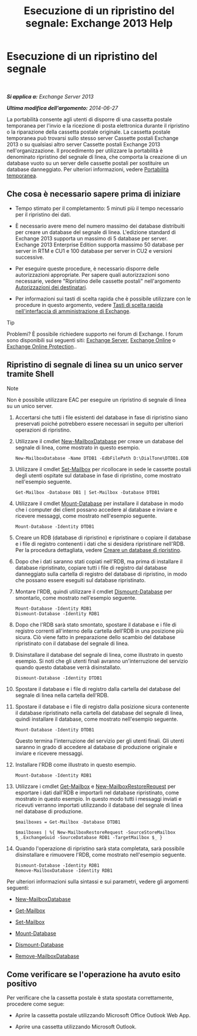 ﻿---
title: 'Esecuzione di un ripristino del segnale: Exchange 2013 Help'
TOCTitle: Esecuzione di un ripristino del segnale
ms:assetid: 158817fa-4b17-4fa9-8341-a86609e6a388
ms:mtpsurl: https://technet.microsoft.com/it-it/library/Dd979810(v=EXCHG.150)
ms:contentKeyID: 51407342
ms.date: 05/22/2018
mtps_version: v=EXCHG.150
ms.translationtype: MT
---

# Esecuzione di un ripristino del segnale

 

_**Si applica a:** Exchange Server 2013_

_**Ultima modifica dell'argomento:** 2014-06-27_

La portabilità consente agli utenti di disporre di una cassetta postale temporanea per l'invio e la ricezione di posta elettronica durante il ripristino o la riparazione della cassetta postale originale. La cassetta postale temporanea può trovarsi sullo stesso server Cassette postali Exchange 2013 o su qualsiasi altro server Cassette postali Exchange 2013 nell'organizzazione. Il procedimento per utilizzare la portabilità è denominato ripristino del segnale di linea, che comporta la creazione di un database vuoto su un server delle cassette postali per sostituire un database danneggiato. Per ulteriori informazioni, vedere [Portabilità temporanea](dial-tone-portability-exchange-2013-help.md).

## Che cosa è necessario sapere prima di iniziare

  - Tempo stimato per il completamento: 5 minuti più il tempo necessario per il ripristino dei dati.

  - È necessario avere meno del numero massimo dei database distribuiti per creare un database del segnale di linea. L'edizione standard di Exchange 2013 supporta un massimo di 5 database per server. Exchange 2013 Enterprise Edition supporta massimo 50 database per server in RTM e CU1 e 100 database per server in CU2 e versioni successive.

  - Per eseguire queste procedure, è necessario disporre delle autorizzazioni appropriate. Per sapere quali autorizzazioni sono necessarie, vedere "Ripristino delle cassette postali" nell'argomento [Autorizzazioni dei destinatari](recipients-permissions-exchange-2013-help.md).

  - Per informazioni sui tasti di scelta rapida che è possibile utilizzare con le procedure in questo argomento, vedere [Tasti di scelta rapida nell'interfaccia di amministrazione di Exchange](keyboard-shortcuts-in-the-exchange-admin-center-exchange-online-protection-help.md).


> [!TIP]
> Problemi? È possibile richiedere supporto nei forum di Exchange. I forum sono disponibili sui seguenti siti: <A href="https://go.microsoft.com/fwlink/p/?linkid=60612">Exchange Server</A>, <A href="https://go.microsoft.com/fwlink/p/?linkid=267542">Exchange Online</A> o <A href="https://go.microsoft.com/fwlink/p/?linkid=285351">Exchange Online Protection</A>..



## Ripristino di segnale di linea su un unico server tramite Shell


> [!NOTE]
> Non è possibile utilizzare EAC per eseguire un ripristino di segnale di linea su un unico server.



1.  Accertarsi che tutti i file esistenti del database in fase di ripristino siano preservati poiché potrebbero essere necessari in seguito per ulteriori operazioni di ripristino.

2.  Utilizzare il cmdlet [New-MailboxDatabase](https://technet.microsoft.com/it-it/library/aa997976\(v=exchg.150\)) per creare un database del segnale di linea, come mostrato in questo esempio.
    
        New-MailboxDatabase -Name DTDB1 -EdbFilePath D:\DialTone\DTDB1.EDB

3.  Utilizzare il cmdlet [Set-Mailbox](https://technet.microsoft.com/it-it/library/bb123981\(v=exchg.150\)) per ricollocare in sede le cassette postali degli utenti ospitate sul database in fase di ripristino, come mostrato nell'esempio seguente.
    
        Get-Mailbox -Database DB1 | Set-Mailbox -Database DTDB1

4.  Utilizzare il cmdlet [Mount-Database](https://technet.microsoft.com/it-it/library/aa998871\(v=exchg.150\)) per installare il database in modo che i computer dei client possano accedere al database e inviare e ricevere messaggi, come mostrato nell'esempio seguente.
    
        Mount-Database -Identity DTDB1

5.  Creare un RDB (database di ripristino) e ripristinare o copiare il database e i file di registro contenenti i dati che si desidera ripristinare nell'RDB. Per la procedura dettagliata, vedere [Creare un database di ripristino](create-a-recovery-database-exchange-2013-help.md).

6.  Dopo che i dati saranno stati copiati nell'RDB, ma prima di installare il database ripristinato, copiare tutti i file di registro dal database danneggiato sulla cartella di registro del database di ripristino, in modo che possano essere eseguiti sul database ripristinato.

7.  Montare l'RDB, quindi utilizzare il cmdlet [Dismount-Database](https://technet.microsoft.com/it-it/library/bb124936\(v=exchg.150\)) per smontarlo, come mostrato nell'esempio seguente.
    
        Mount-Database -Identity RDB1
        Dismount-Database -Identity RDB1

8.  Dopo che l'RDB sarà stato smontato, spostare il database e i file di registro correnti all'interno della cartella dell'RDB in una posizione più sicura. Ciò viene fatto in preparazione dello scambio del database ripristinato con il database del segnale di linea.

9.  Disinstallare il database del segnale di linea, come illustrato in questo esempio. Si noti che gli utenti finali avranno un'interruzione del servizio quando questo database verrà disinstallato.
    
        Dismount-Database -Identity DTDB1

10. Spostare il database e i file di registro dalla cartella del database del segnale di linea nella cartella dell'RDB.

11. Spostare il database e i file di registro dalla posizione sicura contenente il database ripristinato nella cartella del database del segnale di linea, quindi installare il database, come mostrato nell'esempio seguente.
    
        Mount-Database -Identity DTDB1
    
    Questo termina l'interruzione del servizio per gli utenti finali. Gli utenti saranno in grado di accedere al database di produzione originale e inviare e ricevere messaggi.

12. Installare l'RDB come illustrato in questo esempio.
    
        Mount-Database -Identity RDB1

13. Utilizzare i cmdlet [Get-Mailbox](https://technet.microsoft.com/it-it/library/bb123685\(v=exchg.150\)) e [New-MailboxRestoreRequest](https://technet.microsoft.com/it-it/library/ff829875\(v=exchg.150\)) per esportare i dati dall'RDB e importarli nel database ripristinato, come mostrato in questo esempio. In questo modo tutti i messaggi inviati e ricevuti verranno importati utilizzando il database del segnale di linea nel database di produzione.
    
        $mailboxes = Get-Mailbox -Database DTDB1
    
        $mailboxes | %{ New-MailboxRestoreRequest -SourceStoreMailbox $_.ExchangeGuid -SourceDatabase RDB1 -TargetMailbox $_ }

14. Quando l'operazione di ripristino sarà stata completata, sarà possibile disinstallare e rimuovere l'RDB, come mostrato nell'esempio seguente.
    
        Dismount-Database -Identity RDB1
        Remove-MailboxDatabase -Identity RDB1

Per ulteriori informazioni sulla sintassi e sui parametri, vedere gli argomenti seguenti:

  - [New-MailboxDatabase](https://technet.microsoft.com/it-it/library/aa997976\(v=exchg.150\))

  - [Get-Mailbox](https://technet.microsoft.com/it-it/library/bb123685\(v=exchg.150\))

  - [Set-Mailbox](https://technet.microsoft.com/it-it/library/bb123981\(v=exchg.150\))

  - [Mount-Database](https://technet.microsoft.com/it-it/library/aa998871\(v=exchg.150\))

  - [Dismount-Database](https://technet.microsoft.com/it-it/library/bb124936\(v=exchg.150\))

  - [Remove-MailboxDatabase](https://technet.microsoft.com/it-it/library/aa997931\(v=exchg.150\))

## Come verificare se l'operazione ha avuto esito positivo

Per verificare che la cassetta postale è stata spostata correttamente, procedere come segue:

  - Aprire la cassetta postale utilizzando Microsoft Office Outlook Web App.

  - Aprire una cassetta utilizzando Microsoft Outlook.


